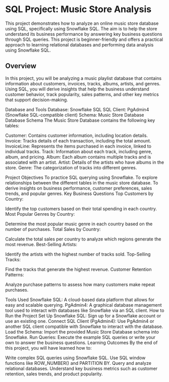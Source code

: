 # SQL Project: Music Store Analysis

This project demonstrates how to analyze an online music store database using SQL, specifically using Snowflake SQL. The aim is to help the store understand its business performance by answering key business questions through SQL queries. This project is beginner-friendly and offers a practical approach to learning relational databases and performing data analysis using Snowflake SQL.

## Overview
In this project, you will be analyzing a music playlist database that contains information about customers, invoices, tracks, albums, artists, and genres. Using SQL, you will derive insights that help the business understand customer behavior, track popularity, sales patterns, and other key metrics that support decision-making.

Database and Tools
Database: Snowflake SQL
SQL Client: PgAdmin4 (Snowflake SQL-compatible client)
Schema: Music Store Database
Database Schema
The Music Store Database contains the following key tables:

Customer: Contains customer information, including location details.
Invoice: Tracks details of each transaction, including the total amount.
InvoiceLine: Represents the items purchased in each invoice, linked to individual tracks.
Track: Information about each track, including genre, album, and pricing.
Album: Each album contains multiple tracks and is associated with an artist.
Artist: Details of the artists who have albums in the store.
Genre: The categorization of tracks into different genres.


Project Objectives
To practice SQL querying using Snowflake.
To explore relationships between the different tables in the music store database.
To derive insights on business performance, customer preferences, sales trends, and popular genres.
Key Business Questions
Top Customers by Country:

Identify the top customers based on their total spending in each country.
Most Popular Genres by Country:

Determine the most popular music genre in each country based on the number of purchases.
Total Sales by Country:

Calculate the total sales per country to analyze which regions generate the most revenue.
Best-Selling Artists:

Identify the artists with the highest number of tracks sold.
Top-Selling Tracks:

Find the tracks that generate the highest revenue.
Customer Retention Patterns:

Analyze purchase patterns to assess how many customers make repeat purchases.

Tools Used
Snowflake SQL: A cloud-based data platform that allows for easy and scalable querying.
PgAdmin4: A graphical database management tool used to interact with databases like Snowflake via an SQL client.
How to Run the Project
Set Up Snowflake SQL: Sign up for a Snowflake account or use an existing one.
Connect SQL Client (PgAdmin4): Use PgAdmin4 or another SQL client compatible with Snowflake to interact with the database.
Load the Schema: Import the provided Music Store Database schema into Snowflake.
Run Queries: Execute the example SQL queries or write your own to answer the business questions.
Learning Outcomes
By the end of this project, you will have learned how to:

Write complex SQL queries using Snowflake SQL.
Use SQL window functions like ROW_NUMBER() and PARTITION BY.
Query and analyze relational databases.
Understand key business metrics such as customer retention, sales trends, and product popularity.
